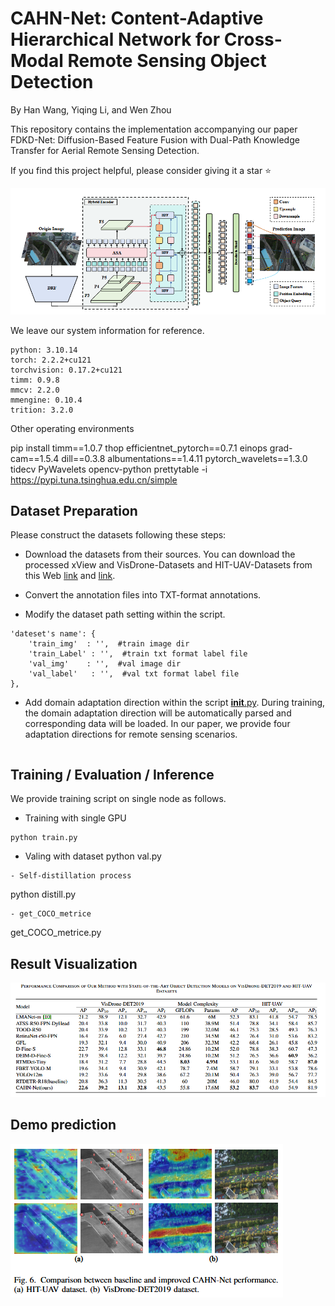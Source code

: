 # CAHN-Net: Content-Adaptive Hierarchical Network for Cross-Modal Remote Sensing Object Detection

By Han Wang, Yiqing Li, and Wen Zhou

This repository contains the implementation accompanying our paper FDKD-Net: Diffusion-Based Feature Fusion with Dual-Path Knowledge Transfer for Aerial Remote Sensing Detection.

If you find this project helpful, please consider giving it a star ⭐


![](https://github.com/Han-Wang-RSLab/CAHN-Net/blob/main/CAHN-Net-main/figs/01.png)

 We leave our system information for reference.

    python: 3.10.14
    torch: 2.2.2+cu121
    torchvision: 0.17.2+cu121
    timm: 0.9.8
    mmcv: 2.2.0
    mmengine: 0.10.4
    trition: 3.2.0

Other operating environments    

pip install timm==1.0.7 thop efficientnet_pytorch==0.7.1 einops grad-cam==1.5.4 dill==0.3.8 albumentations==1.4.11 pytorch_wavelets==1.3.0 tidecv PyWavelets opencv-python prettytable -i https://pypi.tuna.tsinghua.edu.cn/simple

## Dataset Preparation
Please construct the datasets following these steps:

- Download the datasets from their sources. 
You can download the processed xView and VisDrone-Datasets and HIT-UAV-Datasets  from this Web [link](https://github.com/VisDrone/VisDrone-Dataset) and [link](https://github.com/suojiashun/HIT-UAV-Infrared-Thermal-Dataset).

- Convert the annotation files into TXT-format annotations.

- Modify the dataset path setting within the script.

```
'dateset's name': {
    'train_img'  : '',  #train image dir
    'train_Label' : '',  #train txt format label file
    'val_img'    : '',  #val image dir
    'val_label'   : '',  #val txt format label file
},
```
- Add domain adaptation direction within the script [__init__.py](./datasets/__init__.py). During training, the domain adaptation direction will be automatically parsed and corresponding data will be loaded. In our paper, we provide four adaptation directions for remote sensing scenarios.
```

```

## Training / Evaluation / Inference
We provide training script on single node as follows.
- Training with single GPU
```
python train.py
```
- Valing with dataset
python val.py
```
- Self-distillation process
```
python distill.py
```
- get_COCO_metrice
```
get_COCO_metrice.py
## Result Visualization 

![](https://github.com/Han-Wang-RSLab/CAHN-Net/blob/main/CAHN-Net-main/figs/02.png)
## Demo prediction

![](https://github.com/Han-Wang-RSLab/CAHN-Net/blob/main/CAHN-Net-main/figs/03.png)


